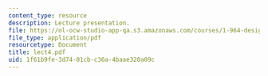 ```yaml
---
content_type: resource
description: Lecture presentation.
file: https://ol-ocw-studio-app-qa.s3.amazonaws.com/courses/1-964-design-for-sustainability-fall-2006/1f61b9fe3d7401cbc36a4baae320a09c_lect4.pdf
file_type: application/pdf
resourcetype: Document
title: lect4.pdf
uid: 1f61b9fe-3d74-01cb-c36a-4baae320a09c
---
```

